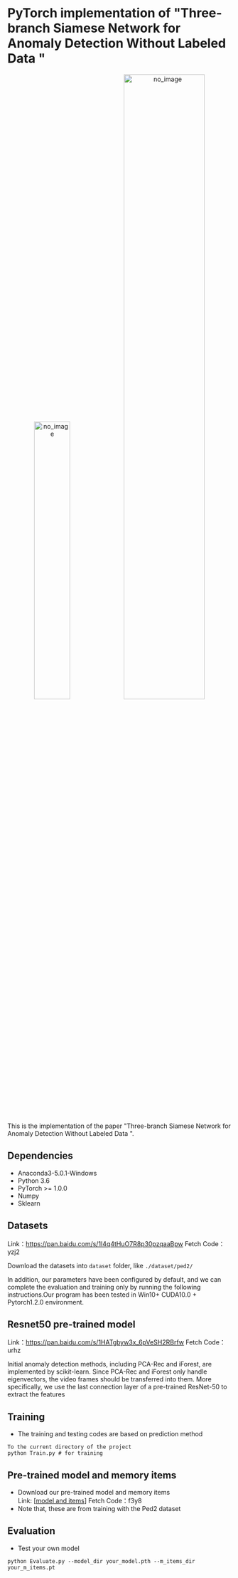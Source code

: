 # PyTorch implementation of "Three-branch Siamese Network for Anomaly Detection Without Labeled Data "

<p align="center"><img src="./MNAD_files/overview.png" alt="no_image" width="40%" height="40%" /><img src="./MNAD_files/teaser.png" alt="no_image" width="60%" height="60%" /></p>
This is the implementation of the paper "Three-branch Siamese Network for Anomaly Detection Without Labeled Data ".



## Dependencies
* Anaconda3-5.0.1-Windows
* Python 3.6
* PyTorch >= 1.0.0
* Numpy
* Sklearn

## Datasets
Link：https://pan.baidu.com/s/1I4q4tHuO7R8p30pzqaaBpw 
Fetch Code：yzj2 

Download the datasets into ``dataset`` folder, like ``./dataset/ped2/``

In addition, our parameters have been configured by default, and we can complete the evaluation and training only by running the following instructions.Our program has been tested in Win10+ CUDA10.0 + Pytorch1.2.0 environment.

## Resnet50 pre-trained model
Link：https://pan.baidu.com/s/1HATgbyw3x_6pVeSH2RBrfw 
Fetch Code：urhz 

Initial anomaly detection methods, including PCA-Rec and iForest, are implemented by scikit-learn. Since PCA-Rec and iForest only handle eigenvectors, the video frames
should be transferred into them. More specifically, we use the last connection layer of a pre-trained ResNet-50 to extract the features
## Training
* The training and testing codes are based on prediction method
```Windows PowerShell
To the current directory of the project
python Train.py # for training
```


## Pre-trained model and memory items
* Download our pre-trained model and memory items <br>Link: [[model and items](https://pan.baidu.com/s/1YdFmyDAtWuD6_6hjiKXROg)]
Fetch Code：f3y8 
* Note that, these are from training with the Ped2 dataset

## Evaluation
* Test your own model
```Windows PowerShell
python Evaluate.py --model_dir your_model.pth --m_items_dir your_m_items.pt
```


